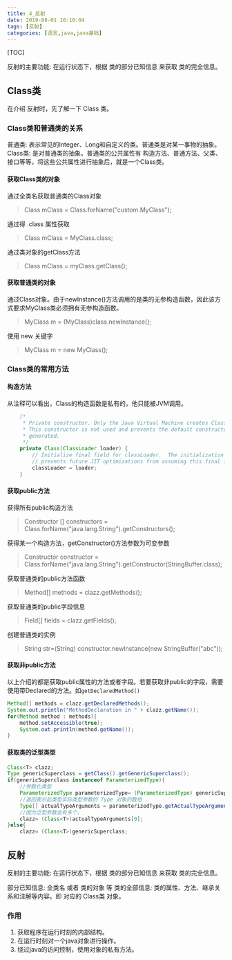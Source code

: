 ```yaml
---
title: 4_反射
date: 2019-08-01 10:10:04
tags: [反射]
categories: [语言,java,java基础]
---
```


[TOC]

反射的主要功能: 在运行状态下，根据 类的部分已知信息 来获取 类的完全信息。

<!--more-->

## Class类

在介绍 反射时，先了解一下 Class 类。

### Class类和普通类的关系

普通类: 表示常见的Integer、Long和自定义的类。普通类是对某一事物的抽象。
Class类: 是对普通类的抽象。普通类的公共属性有 构造方法、普通方法、父类、接口等等，将这些公共属性进行抽象后，就是一个Class类。

#### 获取Class类的对象

通过全类名获取普通类的Class对象

> Class mClass = Class.forName("custom.MyClass");

通过得 .class 属性获取

> Class mClass = MyClass.class;

通过类对象的getClass方法

> Class mClass = myClass.getClass();

#### 获取普通类的对象

通过Class对象。由于newInstance()方法调用的是类的无参构造函数，因此该方式要求MyClass类必须拥有无参构造函数。

> MyClass m = (MyClass)class.newInstance();

使用 new 关键字

> MyClass m = new MyClass();

### Class类的常用方法

#### 构造方法

从注释可以看出，Class的构造函数是私有的，他只能被JVM调用。

```java
    /*
     * Private constructor. Only the Java Virtual Machine creates Class objects.
     * This constructor is not used and prevents the default constructor being
     * generated.
     */
    private Class(ClassLoader loader) {
        // Initialize final field for classLoader.  The initialization value of non-null
        // prevents future JIT optimizations from assuming this final field is null.
        classLoader = loader;
    }
```

#### 获取public方法

获得所有public构造方法

> Constructor [] constructors = Class.forName("java.lang.String").getConstructors();

获得某一个构造方法，getConstructor()方法参数为可变参数

> Constructor constructor = Class.forName("java.lang.String").getConstructor(StringBuffer.class);

获取普通类的public方法函数

> Method[] methods = clazz.getMethods();

获取普通类的public字段信息

> Field[] fields = clazz.getFields();

创建普通类的实例

> String str=(String) constructor.newInstance(new StringBuffer("abc"));

#### 获取非public方法

以上介绍的都是获取public属性的方法或者字段。若要获取非public的字段，需要使用带Declared的方法。如`getDeclaredMethod()`

```java
Method[] methods = clazz.getDeclaredMethods();
System.out.println("MethodDeclaration in " + clazz.getName());
for(Method method : methods){
    method.setAccessible(true);
    System.out.println(method.getName());
}
```

#### 获取类的泛型类型

```java
Class<T> clazz;
Type genericSuperclass = getClass().getGenericSuperclass();
if(genericSuperclass instanceof ParameterizedType){
    //参数化类型
    ParameterizedType parameterizedType= (ParameterizedType) genericSuperclass;
    //返回表示此类型实际类型参数的 Type 对象的数组
    Type[] actualTypeArguments = parameterizedType.getActualTypeArguments();
    //因为泛型参数会有多个，
    clazz= (Class<T>)actualTypeArguments[0];
}else{
    clazz= (Class<T>)genericSuperclass;

```

## 反射

反射的主要功能: 在运行状态下，根据 类的部分已知信息 来获取 类的完全信息。

部分已知信息: 全类名 或者 类的对象 等
类的全部信息: 类的属性、方法、继承关系和注解等内容。即 对应的 Class类 对象。

### 作用

1. 获取程序在运行时刻的内部结构。
2. 在运行时刻对一个java对象进行操作。
3. 绕过java的访问控制，使用对象的私有方法。
